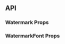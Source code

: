 ## API

### Watermark Props

<field-table :data="watermarkProps" />

### WatermarkFont Props

<field-table :data="watermarkFontProps" />

<script setup>
import { ref } from 'vue';

const watermarkProps = ref([
  {
    name: 'content',
    desc: '水印文字内容',
    type: 'string | string[]',
    value: '-',
  },
  {
    name: 'image',
    desc: '图片源，建议使用 2 倍或 3 倍图',
    type: 'string',
    value: '-',
  },
  {
    name: 'width',
    desc: '水印宽度（默认为内容宽度）',
    type: 'number',
    value: '-',
  },
  {
    name: 'height',
    desc: '水印高度（默认为内容高度）',
    type: 'number',
    value: '-',
  },
  {
    name: 'gap',
    desc: '水印间的间距',
    type: '[number, number]',
    value: '`[90, 90]`',
  },
  {
    name: 'offset',
    desc: '距离容器左上角的偏移量，默认为水印间距的一半',
    type: '[number, number]',
    value: '`[gap[0]/2, gap[1]/2]`',
  },
  {
    name: 'rotate',
    desc: '旋转角度',
    type: 'number',
    value: '`-22`',
  },
  {
    name: 'font',
    desc: '水印字体样式，具体参数配置看 WatermarkFont',
    type: 'WatermarkFont',
    value: '-',
  },
  {
    name: 'z-index',
    desc: '水印层级',
    type: 'number',
    value: '`6`',
  },
  {
    name: 'alpha',
    desc: '透明度',
    type: 'number',
    value: '`1`',
  },
  {
    name: 'anti-tamper',
    desc: '水印防篡改',
    type: 'boolean',
    value: '`true`',
  },
  {
    name: 'grayscale',
    desc: '灰阶水印',
    type: 'boolean',
    value: '`false`',
  },
  {
    name: 'repeat',
    desc: '是否重复水印',
    type: 'boolean',
    value: '`true`',
  },
  {
    name: 'staggered',
    desc: '是否错开排列',
    type: 'boolean',
    value: '`true`',
  },
]);

const watermarkFontProps = ref([
  {
    name: 'color',
    desc: '字体颜色',
    type: 'string',
    value: '`rgba(0, 0, 0, 0.15)`',
  },
  {
    name: 'fontSize',
    desc: '字体大小',
    type: 'number',
    value: '`16`',
  },
  {
    name: 'fontFamily',
    desc: '字体类型',
    type: 'string',
    value: '`sans-serif`',
  },
  {
    name: 'fontStyle',
    desc: '字体样式',
    type: "'none' | 'normal' | 'italic' | 'oblique'",
    value: '`normal`',
  },
  {
    name: 'textAlign',
    desc: '字体对齐方式',
    type: "'start' | 'end' | 'left' | 'right' | 'center'",
    value: '`center`',
  },
  {
    name: 'fontWeight',
    desc: '字体粗细',
    type: "'normal' | 'bold' | 'bolder' | 'lighter' | number",
    value: '`normal`',
  },
]);
</script>

```

```
